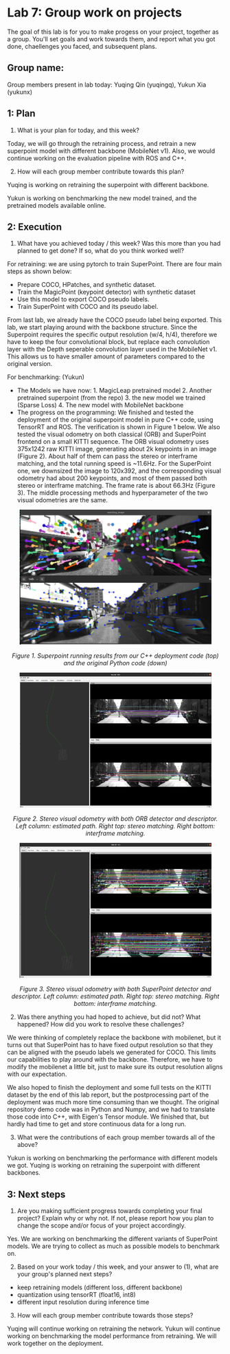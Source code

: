 Lab 7: Group work on projects
===
The goal of this lab is for you to make progess on your project, together as a group. You'll set goals and work towards them, and report what you got done, chaellenges you faced, and subsequent plans.

Group name:
---
Group members present in lab today: Yuqing Qin (yuqingq), Yukun Xia (yukunx)

1: Plan
----
1. What is your plan for today, and this week? 

Today, we will go through the retraining process, and retrain a new superpoint model with different backbone (MobileNet v1). Also, we would continue working on the evaluation pipeline with ROS and C++.

2. How will each group member contribute towards this plan?

Yuqing is working on retraining the superpoint with different backbone.

Yukun is working on benchmarking the new model trained, and the pretrained models available online.

2: Execution
----
1. What have you achieved today / this week? Was this more than you had planned to get done? If so, what do you think worked well?

For retraining: we are using pytorch to train SuperPoint. There are four main steps as shown below:
- Prepare COCO, HPatches, and synthetic dataset.
- Train the MagicPoint (keypoint detector) with synthetic dataset
- Use this model to export COCO pseudo labels. 
- Train SuperPoint with COCO and its pseudo label.

From last lab, we already have the COCO pseudo label being exported. This lab, we start playing around with the backbone structure. Since the Superpoint requires the specific output resolution (w/4, h/4), therefore we have to keep the four convolutional block, but replace each convolution layer with the Depth seperable convolution layer used in the MobileNet v1. This allows us to have smaller amount of parameters compared to the original version.

For benchmarking: (Yukun)
- The Models we have now: 1. MagicLeap pretrained model  2. Another pretrained superpoint (from the repo) 3. the new model we trained (Sparse Loss) 4. The new model with MobileNet backbone
- The progress on the programming: We finished and tested the deployment of the original superpoint model in pure C++ code, using TensorRT and ROS. The verification is shown in Figure 1 below. We also tested the visual odometry on both classical (ORB) and SuperPoint frontend on a small KITTI sequence. The ORB visual odometry uses 375x1242 raw KITTI image, generating about 2k keypoints in an image (Figure 2). About half of them can pass the stereo or interframe matching, and the total running speed is ~11.6Hz. For the SuperPoint one, we downsized the image to 120x392, and the corresponding visual odometry had about 200 keypoints, and most of them passed both stereo or interframe matching. The frame rate is about 66.3Hz (Figure 3). The middle processing methods and hyperparameter of the two visual odometries are the same.

<p align="center">
  <img width="447" height="314" src="reimplementation_vs_origin_result.png" >
</p>
<p align="center">
  <em>Figure 1. Superpoint running results from our C++ deployment code (top) and the original Python code (down)</em>
</p>

<p align="center">
  <img width="447" height="314" src="ORB_visual_odometry_2011_09_26_seq05.png" >
</p>
<p align="center">
  <em>Figure 2. Stereo visual odometry with both ORB detector and descriptor. Left column: estimated path. Right top: stereo matching. Right bottom: interframe matching.</em>
</p>

<p align="center">
  <img width="447" height="314" src="superpoint_visual_odometry_2011_09_26_seq05.png" >
</p>
<p align="center">
  <em>Figure 3. Stereo visual odometry with both SuperPoint detector and descriptor. Left column: estimated path. Right top: stereo matching. Right bottom: interframe matching.</em>
</p>





2. Was there anything you had hoped to achieve, but did not? What happened? How did you work to resolve these challenges?

We were thinking of completely replace the backbone with mobilenet, but it turns out that SuperPoint has to have fixed output resolution so that they can be aligned with the pseudo labels we generated for COCO. This limits our capabilities to play around with the backbone. Therefore, we have to modify the mobilenet a little bit, just to make sure its output resolution aligns with our expectation. 

We also hoped to finish the deployment and some full tests on the KITTI dataset by the end of this lab report, but the postprocessing part of the deployment was much more time consuming than we thought. The original repository demo code was in Python and Numpy, and we had to translate those code into C++, with Eigen's Tensor module. We finished that, but hardly had time to get and store continuous data for a long run.

3. What were the contributions of each group member towards all of the above?

Yukun is working on benchmarking the performance with different models we got.
Yuqing is working on retraining the superpoint with different backbones.

3: Next steps
----
1. Are you making sufficient progress towards completing your final project? Explain why or why not. If not, please report how you plan to change the scope and/or focus of your project accordingly.

Yes. We are working on benchmarking the different variants of SuperPoint models. We are trying to collect as much as possible models to benchmark on. 

2. Based on your work today / this week, and your answer to (1), what are your group's planned next steps?

- keep retraining models (different loss, different backbone)
- quantization using tensorRT (float16, int8)
- different input resolution during inference time

3. How will each group member contribute towards those steps? 

Yuqing will continue working on retraining the network.
Yukun will continue working on benchmarking the model performance from retraining.
We will work together on the deployment.
